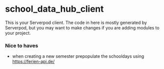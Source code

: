 # school_data_hub_client

This is your Serverpod client. The code in here is mostly generated by
Serverpod, but you may want to make changes if you are adding modules to your
project.


### Nice to haves

- when creating a new semester prepopulate the schooldays using https://ferien-api.de/